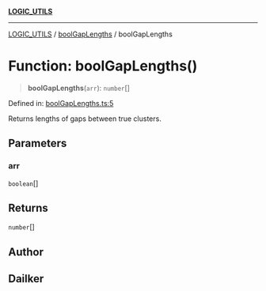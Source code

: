 [**LOGIC_UTILS**](../../README.md)

***

[LOGIC_UTILS](../../README.md) / [boolGapLengths](../README.md) / boolGapLengths

# Function: boolGapLengths()

> **boolGapLengths**(`arr`): `number`[]

Defined in: [boolGapLengths.ts:5](https://github.com/dailker/everyutil/blob/0ec5ce08552e5059ec58e2975404aeb74a6202b1/src/logic/boolGapLengths.ts#L5)

Returns lengths of gaps between true clusters.

## Parameters

### arr

`boolean`[]

## Returns

`number`[]

## Author

## Dailker
